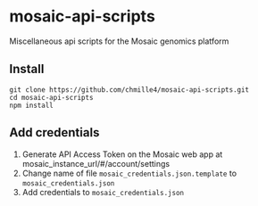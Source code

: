 # mosaic-api-scripts
Miscellaneous api scripts for the Mosaic genomics platform


## Install
```
git clone https://github.com/chmille4/mosaic-api-scripts.git
cd mosaic-api-scripts
npm install
```

## Add credentials
1. Generate API Access Token on the Mosaic web app at mosaic_instance_url/#/account/settings
2. Change name of file `mosaic_credentials.json.template` to `mosaic_credentials.json`
3. Add credentials to `mosaic_credentials.json`

